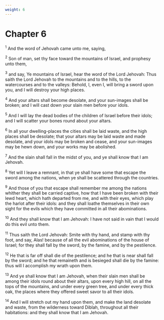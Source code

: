 ```yaml
---
weight: 6
---
```


# Chapter 6

<sup>1</sup> And the word of Jehovah came unto me, saying, 

<sup>2</sup> Son of man, set thy face toward the mountains of Israel, and prophesy unto them, 

<sup>3</sup> and say, Ye mountains of Israel, hear the word of the Lord Jehovah: Thus saith the Lord Jehovah to the mountains and to the hills, to the watercourses and to the valleys: Behold, I, even I, will bring a sword upon you, and I will destroy your high places. 

<sup>4</sup> And your altars shall become desolate, and your sun-images shall be broken; and I will cast down your slain men before your idols. 

<sup>5</sup> And I will lay the dead bodies of the children of Israel before their idols; and I will scatter your bones round about your altars. 

<sup>6</sup> In all your dwelling-places the cities shall be laid waste, and the high places shall be desolate; that your altars may be laid waste and made desolate, and your idols may be broken and cease, and your sun-images may be hewn down, and your works may be abolished. 

<sup>7</sup> And the slain shall fall in the midst of you, and ye shall know that I am Jehovah. 

<sup>8</sup> Yet will I leave a remnant, in that ye shall have some that escape the sword among the nations, when ye shall be scattered through the countries. 

<sup>9</sup> And those of you that escape shall remember me among the nations whither they shall be carried captive, how that I have been broken with their lewd heart, which hath departed from me, and with their eyes, which play the harlot after their idols: and they shall loathe themselves in their own sight for the evils which they have committed in all their abominations. 

<sup>10</sup> And they shall know that I am Jehovah: I have not said in vain that I would do this evil unto them. 

<sup>11</sup> Thus saith the Lord Jehovah: Smite with thy hand, and stamp with thy foot, and say, Alas! because of all the evil abominations of the house of Israel; for they shall fall by the sword, by the famine, and by the pestilence. 

<sup>12</sup> He that is far off shall die of the pestilence; and he that is near shall fall by the sword; and he that remaineth and is besieged shall die by the famine: thus will I accomplish my wrath upon them. 

<sup>13</sup> And ye shall know that I am Jehovah, when their slain men shall be among their idols round about their altars, upon every high hill, on all the tops of the mountains, and under every green tree, and under every thick oak, the places where they offered sweet savor to all their idols. 

<sup>14</sup> And I will stretch out my hand upon them, and make the land desolate and waste, from the wilderness toward Diblah, throughout all their habitations: and they shall know that I am Jehovah. 


